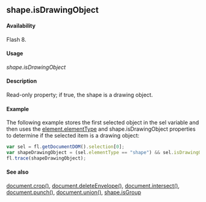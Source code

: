 ## shape.isDrawingObject

#### Availability

Flash 8.

#### Usage

*shape.isDrawingObject*

#### Description

Read-only property; if true, the shape is a drawing object.

#### Example

The following example stores the first selected object in the sel variable and then uses the [element.elementType](../Element_object/element1.md) and
shape.isDrawingObject properties to determine if the selected item is a drawing object:

```javascript
var sel = fl.getDocumentDOM().selection[0];
var shapeDrawingObject = (sel.elementType == "shape") && sel.isDrawingObject; 
fl.trace(shapeDrawingObject);

```
#### See also

[document.crop()](../Document_object/docume37.md), [document.deleteEnvelope()](../Document_object/docume41.md), [document.intersect()](../Document_object/docume97.md), [document.punch()](../Document_object/docum230.md), [document.union()](../Document_object/docu6120.md), [shape.isGroup](../Shape_object/shape8.md)
